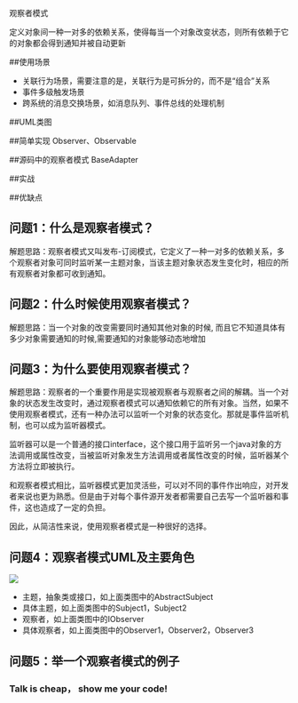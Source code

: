 观察者模式

定义对象间一种一对多的依赖关系，使得每当一个对象改变状态，则所有依赖于它的对象都会得到通知并被自动更新

##使用场景
- 关联行为场景，需要注意的是，关联行为是可拆分的，而不是“组合”关系
- 事件多级触发场景
- 跨系统的消息交换场景，如消息队列、事件总线的处理机制

##UML类图

##简单实现
Observer、Observable

##源码中的观察者模式
BaseAdapter

##实战

##优缺点


## 问题1：什么是观察者模式？

解题思路：观察者模式又叫发布-订阅模式，它定义了一种一对多的依赖关系，多个观察者对象可同时监听某一主题对象，当该主题对象状态发生变化时，相应的所有观察者对象都可收到通知。

## 问题2：什么时候使用观察者模式？

解题思路：当一个对象的改变需要同时通知其他对象的时候, 而且它不知道具体有多少对象需要通知的时候,需要通知的对象能够动态地增加

## 问题3：为什么要使用观察者模式？

解题思路：观察者的一个重要作用是实现被观察者与观察者之间的解耦。当一个对象的状态发生改变时，通过观察者模式可以通知依赖它的所有对象。当然，如果不使用观察者模式，还有一种办法可以监听一个对象的状态变化。那就是事件监听机制，也可以成为监听器模式。

监听器可以是一个普通的接口interface，这个接口用于监听另一个java对象的方法调用或属性改变，当被监听对象发生方法调用或者属性改变的时候，监听器某个方法将立即被执行。

和观察者模式相比，监听器模式更加灵活些，可以对不同的事件作出响应，对开发者来说也更为熟悉。但是由于对每个事件源开发者都需要自己去写一个监听器和事件，这也造成了一定的负担。


因此，从简洁性来说，使用观察者模式是一种很好的选择。

## 问题4：观察者模式UML及主要角色

<img src="http://www.jasongj.com/img/designpattern/observer/observer.png?_=5576450"/>

- 主题，抽象类或接口，如上面类图中的AbstractSubject
- 具体主题，如上面类图中的Subject1，Subject2
- 观察者，如上面类图中的IObserver
- 具体观察者，如上面类图中的Observer1，Observer2，Observer3

## 问题5：举一个观察者模式的例子

### Talk is cheap， show me your code!












